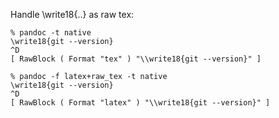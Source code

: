 Handle \write18{..} as raw tex:
```
% pandoc -t native
\write18{git --version}
^D
[ RawBlock ( Format "tex" ) "\\write18{git --version}" ]
```

```
% pandoc -f latex+raw_tex -t native
\write18{git --version}
^D
[ RawBlock ( Format "latex" ) "\\write18{git --version}" ]
```
